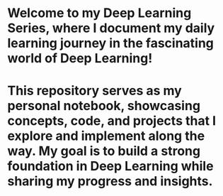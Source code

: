 # Welcome to my Deep Learning Series, where I document my daily learning journey in the fascinating world of Deep Learning!
# This repository serves as my personal notebook, showcasing concepts, code, and projects that I explore and implement along the way. My goal is to build a strong foundation in Deep Learning while sharing my progress and insights.
